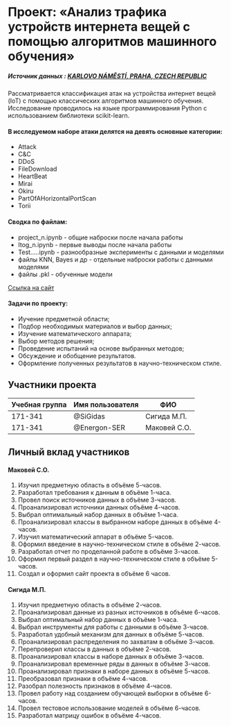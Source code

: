 # Проект: «Анализ трафика устройств интернета вещей с помощью алгоритмов машинного обучения»

##### Источник данных : [KARLOVO NÁMĚSTÍ, PRAHA, CZECH REPUBLIC](https://www.stratosphereips.org/datasets-iot23)	

Рассматривается классификация атак на устройства интернет вещей (IoT) с помощью классических
алгоритмов машинного обучения. Исследование проводилось на языке программирования Python c использованием
библиотеки scikit-learn.

#### В исследуемом наборе атаки делятся на девять основные категории:
- Attack
- C&C
- DDoS
- FileDownload
- HeartBeat
- Mirai
- Okiru
- PartOfAHorizontalPortScan
- Torii

#### Сводка по файлам:
- project_n.ipynb - общие наброски после начала работы
- Itog_n.ipynb - первые выводы после начала работы
- Test.....ipynb - разнообразные эксперименты с данными и моделями
- файлы KNN, Bayes и др - отдельные наброски работы с данными моделями
- файлы .pkl - обученные модели

 [Ссылка на сайт](http://pd-2020-1.std-598.ist.mospolytech.ru/index.php "Сайт")

#### Задачи по проекту:
- Иучение предметной области;
- Подбор необходимых материалов и выбор данных;
- Изучение математического аппарата;
- Выбор методов решения;
- Проведение испытаний на основе выбранных методов;
- Обсуждение и обобщение результатов.
- Оформление полученных результатов в научно-техническом стиле.

## Участники проекта

| Учебная группа | Имя пользователя | ФИО                      |
|----------------|------------------|--------------------------|
| 171-341        | @SiGidas         | Сигида М.П.              |
| 171-341        | @Energon-SER     | Маковей С.О.             |

## Личный вклад участников

#### Маковей С.О.
1. Изучил предметную область в объёме 5-часов.
2. Разработал требования к данным в объёме 1-часа.
3. Провел поиск источников данных в объёме 3-часов.
4. Проанализировал источники данных объёме 4-часов.
5. Выбрал оптимальный набор данных в объёме 1-часа.
6. Проанализировал классы в выбранном наборе данных в объёме 4-часов.
7. Изучил математический аппарат в объёме 5-часов.
8. Оформил введение в научно-техническом стиле в объёме 2-часов.
9. Разработал отчет по проделанной работе в объёме 3-часов.
10. Оформил первый раздел в научно-техническом стиле в объёме 5-часов.
11. Создал и оформил сайт проекта в объёме 6 часов.

#### Сигида М.П.
 
1. Изучил предметную область в объёме 2-часов.
2. Проанализировал данные из разных источников в объёме 6-часов.
3. Выбрал оптимальный набор данных в объёме 1-часа.
4. Выбрал инструменты для работы с данными в объёме 3-часов.
5. Разработал удобный механизм для данных в объёме 5-часов.
6. Проанализировал распределения по захватам в объёме 3-часов.
7. Перепроверил классы в данных в объёме 2-часов.
8. Проанализировал классы в наборе данных в объёме 3-часов.
9. Проанализировал временные ряды в данных в объёме 3-часов.
10. Проанализировал признаки в наборе данных в объёме 5-часов.
11. Преобразовал признаки в объёме 4-часов.
12. Разобрал полезность признаков в объёме 4-часов.
13. Провел работу над созданием обучающей выборки в объёме 6-часов.
14. Провел тестовое использование моделей в объёме 6-часов.
15. Разработал матрицу ошибок в объёме 4-часов.
